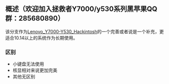 ## 概述（欢迎加入拯救者Y7000/y530系列黑苹果QQ群：285680890）

该分支作为[Lenovo_Y7000-Y530_Hackintosh](https://github.com/xiaoMGitHub/Lenovo_Y7000-Y530_Hackintosh/)的一个完善或者说是一个补充，更适合10.14以上的系统作为长期使用。

### 区别
- 小键盘无法使用
- 核显相对来说更加完美
- 其他无区别
